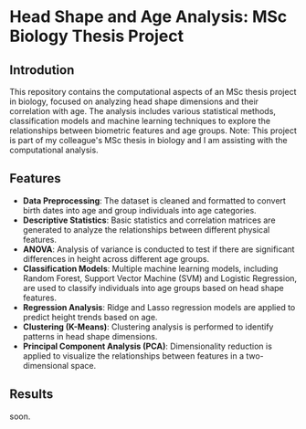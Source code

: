 # Head Shape and Age Analysis: MSc Biology Thesis Project

## Introdution
This repository contains the computational aspects of an MSc thesis project in biology, focused on analyzing head shape dimensions and their correlation with age. The analysis includes various statistical methods, classification models and machine learning techniques to explore the relationships between biometric features and age groups. Note: This project is part of my colleague's MSc thesis in biology and I am assisting with the computational analysis.

## Features
- **Data Preprocessing**: The dataset is cleaned and formatted to convert birth dates into age and group individuals into age categories.
- **Descriptive Statistics**: Basic statistics and correlation matrices are generated to analyze the relationships between different physical features.
- **ANOVA**: Analysis of variance is conducted to test if there are significant differences in height across different age groups.
- **Classification Models**: Multiple machine learning models, including Random Forest, Support Vector Machine (SVM) and Logistic Regression, are used to classify individuals into age groups based on head shape features.
- **Regression Analysis**: Ridge and Lasso regression models are applied to predict height trends based on age.
- **Clustering (K-Means)**: Clustering analysis is performed to identify patterns in head shape dimensions.
- **Principal Component Analysis (PCA)**: Dimensionality reduction is applied to visualize the relationships between features in a two-dimensional space.

## Results
soon.
